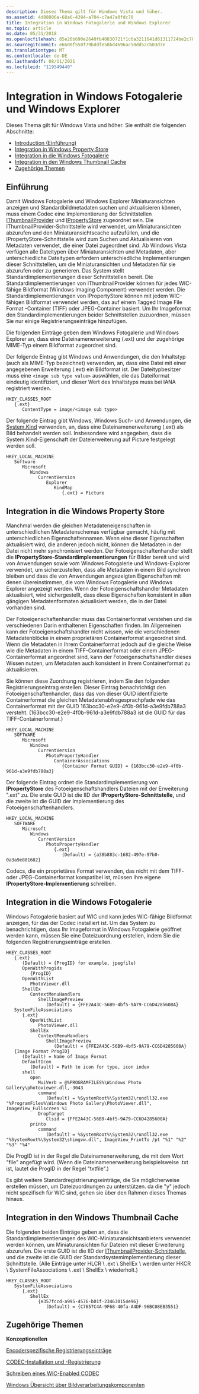 ```yaml
---
description: Dieses Thema gilt für Windows Vista und höher.
ms.assetid: 4d88806a-68a6-4394-a704-c7a47a0fdc70
title: Integration in Windows Fotogalerie und Windows Explorer
ms.topic: article
ms.date: 05/31/2018
ms.openlocfilehash: 85e20b690e2640fb40830721f1c6a3211641d81311724be2c70efae3781171e8
ms.sourcegitcommit: e6600f550f79bddfe58bd4696ac50dd52cb03d7e
ms.translationtype: MT
ms.contentlocale: de-DE
ms.lasthandoff: 08/11/2021
ms.locfileid: "119549440"
---
```

# <a name="integration-with-windows-photo-gallery-and-windows-explorer"></a>Integration in Windows Fotogalerie und Windows Explorer

Dieses Thema gilt für Windows Vista und höher. Sie enthält die folgenden Abschnitte:

-   [Introduction (Einführung)](#introduction)
-   [Integration in Windows Property Store](#integration-with-the-windows-property-store)
-   [Integration in die Windows Fotogalerie](#integration-with-the-windows-photo-gallery)
-   [Integration in den Windows Thumbnail Cache](#integration-with-the-windows-thumbnail-cache)
-   [Zugehörige Themen](#related-topics)

## <a name="introduction"></a>Einführung

Damit Windows Fotogalerie und Windows Explorer Miniaturansichten anzeigen und Standardbildmetadaten suchen und aktualisieren können, muss einem Codec eine Implementierung der Schnittstellen [IThumbnailProvider](/windows/win32/api/thumbcache/nn-thumbcache-ithumbnailprovider) und [IPropertyStore](/windows/win32/api/propsys/nn-propsys-ipropertystore) zugeordnet sein. Die IThumbnailProvider-Schnittstelle wird verwendet, um Miniaturansichten abzurufen und den Miniaturansichtscache aufzufüllen, und die IPropertyStore-Schnittstelle wird zum Suchen und Aktualisieren von Metadaten verwendet, die einer Datei zugeordnet sind. Ab Windows Vista verfügen alle Dateitypen über Miniaturansichten und Metadaten, aber unterschiedliche Dateitypen erfordern unterschiedliche Implementierungen dieser Schnittstellen, um die Miniaturansichten und Metadaten für sie abzurufen oder zu generieren. Das System stellt Standardimplementierungen dieser Schnittstellen bereit. Die Standardimplementierungen von IThumbnailProvider können für jedes WIC-fähige Bildformat (Windows Imaging Component) verwendet werden. Die Standardimplementierungen von IPropertyStore können mit jedem WIC-fähigen Bildformat verwendet werden, das auf einem Tagged Image File Format -Container (TIFF) oder JPEG-Container basiert. Um Ihr Imageformat den Standardimplementierungen beider Schnittstellen zuzuordnen, müssen Sie nur einige Registrierungseinträge hinzufügen.

Die folgenden Einträge geben dem Windows Fotogalerie und Windows Explorer an, dass eine Dateinamenerweiterung (.ext) und der zugehörige MIME-Typ einem Bildformat zugeordnet sind.

Der folgende Eintrag gibt Windows und Anwendungen, die den Inhaltstyp (auch als MIME-Typ bezeichnet) verwenden, an, dass eine Datei mit einer angegebenen Erweiterung (.ext) ein Bildformat ist. Der Dateitypbesitzer muss eine `<image sub type value>` auswählen, die das Dateiformat eindeutig identifiziert, und dieser Wert des Inhaltstyps muss bei IANA registriert werden.

```
HKEY_CLASSES_ROOT
   {.ext}
      ContentType = image/<image sub type>
```

Der folgende Eintrag gibt Windows, Windows Such- und Anwendungen, die [System.Kind](../properties/props-system-kind.md) verwenden, an, dass eine Dateinamenerweiterung (.ext) als Bild behandelt werden soll. Insbesondere wird angegeben, dass die System.Kind-Eigenschaft der Dateierweiterung auf Picture festgelegt werden soll.

```
HKEY_LOCAL_MACHINE
   Software
      Microsoft
         Windows
            CurrentVersion
               Explorer
                  KindMap
                     {.ext} = Picture
```

## <a name="integration-with-the-windows-property-store"></a>Integration in die Windows Property Store

Manchmal werden die gleichen Metadateneigenschaften in unterschiedlichen Metadatenschemas verfügbar gemacht, häufig mit unterschiedlichen Eigenschaftennamen. Wenn eine dieser Eigenschaften aktualisiert wird, die anderen jedoch nicht, können die Metadaten in der Datei nicht mehr synchronisiert werden. Der Fotoeigenschaftenhandler stellt die **IPropertyStore-Standardimplementierungen** für Bilder bereit und wird von Anwendungen sowie vom Windows Fotogalerie und Windows-Explorer verwendet, um sicherzustellen, dass alle Metadaten in einem Bild synchron bleiben und dass die von Anwendungen angezeigten Eigenschaften mit denen übereinstimmen, die vom Windows Fotogalerie und Windows Explorer angezeigt werden. Wenn der Fotoeigenschaftshandler Metadaten aktualisiert, wird sichergestellt, dass diese Eigenschaften konsistent in allen gängigen Metadatenformaten aktualisiert werden, die in der Datei vorhanden sind.

Der Fotoeigenschaftenhandler muss das Containerformat verstehen und die verschiedenen Darin enthaltenen Eigenschaften finden. Im Allgemeinen kann der Fotoeigenschaftshandler nicht wissen, wie die verschiedenen Metadatenblöcke in einem proprietären Containerformat angeordnet sind. Wenn die Metadaten in Ihrem Containerformat jedoch auf die gleiche Weise wie die Metadaten in einem TIFF-Containerformat oder einem JPEG-Containerformat angeordnet sind, kann der Fotoeigenschaftshandler dieses Wissen nutzen, um Metadaten auch konsistent in Ihrem Containerformat zu aktualisieren.

Sie können diese Zuordnung registrieren, indem Sie den folgenden Registrierungseintrag erstellen. Dieser Eintrag benachrichtigt den Fotoeigenschaftenhandler, dass das von dieser GUID identifizierte Containerformat die gleichen Metadatenabfragesprachpfade wie das Containerformat mit der GUID 163bcc30-e2e9-4f0b-961d-a3e9fdb788a3 versteht. (163bcc30-e2e9-4f0b-961d-a3e9fdb788a3 ist die GUID für das TIFF-Containerformat.)

```
HKEY_LOCAL_MACHINE
   SOFTWARE
      Microsoft
         Windows
            CurrentVersion
               PhotoPropertyHandler
                  ContainerAssociations
                     {Container Format GUID} = {163bcc30-e2e9-4f0b-961d-a3e9fdb788a3}
```

Der folgende Eintrag ordnet die Standardimplementierung von **IPropertyStore** des Fotoeigenschaftshandlers Dateien mit der Erweiterung ".ext" zu. Die erste GUID ist die IID der **IPropertyStore-Schnittstelle,** und die zweite ist die GUID der Implementierung des Fotoeigenschaftenhandlers.

```
HKEY_LOCAL_MACHINE
   SOFTWARE
      Microsoft
         Windows
            CurrentVersion
               PhotoPropertyHandler
                  {.ext}
                     (Default) = {a38b883c-1682-497e-97b0-0a3a9e801682}
```

Codecs, die ein proprietäres Format verwenden, das nicht mit dem TIFF- oder JPEG-Containerformat kompatibel ist, müssen ihre eigene **IPropertyStore-Implementierung** schreiben.

## <a name="integration-with-the-windows-photo-gallery"></a>Integration in die Windows Fotogalerie

Windows Fotogalerie basiert auf WIC und kann jedes WIC-fähige Bildformat anzeigen, für das der Codec installiert ist. Um das System zu benachrichtigen, dass Ihr Imageformat in Windows Fotogalerie geöffnet werden kann, müssen Sie eine Dateizuordnung erstellen, indem Sie die folgenden Registrierungseinträge erstellen.

```
HKEY_CLASSES_ROOT
   {.ext}
      (Default) = {ProgID} for example, jpegfile)
      OpenWithProgids
         {ProgID}
      OpenWithList
         PhotoViewer.dll
      ShellEx
         ContextMenuHandlers
            ShellImagePreview
               (Default) = {FFE2A43C-56B9-4bf5-9A79-CC6D4285608A}
   SystemFileAssociations
      {.ext}
         OpenWithList
            PhotoViewer.dll
         ShellEx
            ContextMenuHandlers
               ShellImagePreview
                  (Default) = {FFE2A43C-56B9-4bf5-9A79-CC6D4285608A}
   {Image Format ProgID}
      (Default) = Name of Image Format
      DefaultIcon
         (Default) = Path to icon for type, icon index
      shell
         open
            MuiVerb = @%PROGRAMFILES%\Windows Photo Gallery\photoviewer.dll,-3043
            command
               (Default) = %SystemRoot%\System32\rundll32.exe "%ProgramFiles%\Windows Photo Gallery\PhotoViewer.dll", ImageView_Fullscreen %1
            DropTarget
               Clsid = {FFE2A43C-56B9-4bf5-9A79-CC6D4285608A}
         printo
            command
               (Default) = %SystemRoot%\System32\rundll32.exe "%SystemRoot%\System32\shimgvw.dll", ImageView_PrintTo /pt "%1" "%2" "%3" "%4"
```

Die ProgID ist in der Regel die Dateinamenerweiterung, die mit dem Wort "file" angefügt wird. (Wenn die Dateinamenerweiterung beispielsweise .txt ist, lautet die ProgID in der Regel "txtfile".)

Es gibt weitere Standardregistrierungseinträge, die Sie möglicherweise erstellen müssen, um Dateizuordnungen zu unterstützen. da die "y" jedoch nicht spezifisch für WIC sind, gehen sie über den Rahmen dieses Themas hinaus.

## <a name="integration-with-the-windows-thumbnail-cache"></a>Integration in den Windows Thumbnail Cache

Die folgenden beiden Einträge geben an, dass die Standardimplementierungen des WIC-Miniaturansichtsanbieters verwendet werden können, um Miniaturansichten für Dateien mit dieser Erweiterung abzurufen. Die erste GUID ist die IID der [IThumbnailProvider-Schnittstelle,](/windows/win32/api/thumbcache/nn-thumbcache-ithumbnailprovider) und die zweite ist die GUID der Standardsystemimplementierung dieser Schnittstelle. (Alle Einträge unter HLCR \\ .ext \\ ShellEx \\ werden unter HKCR \\ SystemFileAssociations \\ .ext \\ ShellEx \\ wiederholt.)

```
HKEY_CLASSES_ROOT
   SystemFileAssociations
      {.ext}
         ShellEx
            {e357fccd-a995-4576-b01f-234630154e96}
               (Default) = {C7657C4A-9F68-40fa-A4DF-96BC08EB3551}
```

## <a name="related-topics"></a>Zugehörige Themen

<dl> <dt>

**Konzeptionellen**
</dt> <dt>

[Encoderspezifische Registrierungseinträge](-wic-decoderregentries.md)
</dt> <dt>

[CODEC-Installation und -Registrierung](-wic-codecinstallandreg.md)
</dt> <dt>

[Schreiben eines WIC-Enabled CODEC](-wic-howtowriteacodec.md)
</dt> <dt>

[Windows Übersicht über Bildverarbeitungskomponenten](-wic-about-windows-imaging-codec.md)
</dt> </dl>

 

 
